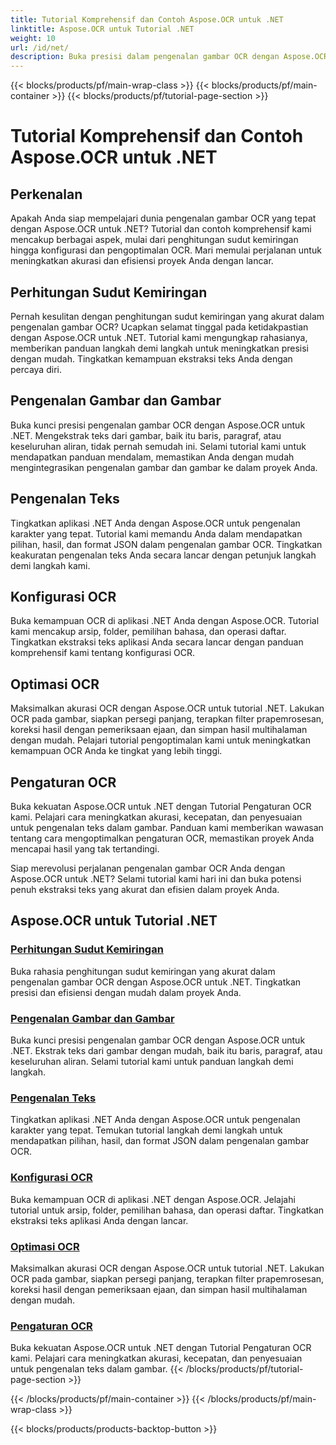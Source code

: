 ```yaml
---
title: Tutorial Komprehensif dan Contoh Aspose.OCR untuk .NET
linktitle: Aspose.OCR untuk Tutorial .NET
weight: 10
url: /id/net/
description: Buka presisi dalam pengenalan gambar OCR dengan Aspose.OCR untuk .NET. Jelajahi tutorial tentang penghitungan sudut kemiringan, pengenalan teks, konfigurasi OCR, dan pengoptimalan.
---
```


{{< blocks/products/pf/main-wrap-class >}}
{{< blocks/products/pf/main-container >}}
{{< blocks/products/pf/tutorial-page-section >}}

# Tutorial Komprehensif dan Contoh Aspose.OCR untuk .NET


## Perkenalan

Apakah Anda siap mempelajari dunia pengenalan gambar OCR yang tepat dengan Aspose.OCR untuk .NET? Tutorial dan contoh komprehensif kami mencakup berbagai aspek, mulai dari penghitungan sudut kemiringan hingga konfigurasi dan pengoptimalan OCR. Mari memulai perjalanan untuk meningkatkan akurasi dan efisiensi proyek Anda dengan lancar.

## Perhitungan Sudut Kemiringan

Pernah kesulitan dengan penghitungan sudut kemiringan yang akurat dalam pengenalan gambar OCR? Ucapkan selamat tinggal pada ketidakpastian dengan Aspose.OCR untuk .NET. Tutorial kami mengungkap rahasianya, memberikan panduan langkah demi langkah untuk meningkatkan presisi dengan mudah. Tingkatkan kemampuan ekstraksi teks Anda dengan percaya diri.

## Pengenalan Gambar dan Gambar

Buka kunci presisi pengenalan gambar OCR dengan Aspose.OCR untuk .NET. Mengekstrak teks dari gambar, baik itu baris, paragraf, atau keseluruhan aliran, tidak pernah semudah ini. Selami tutorial kami untuk mendapatkan panduan mendalam, memastikan Anda dengan mudah mengintegrasikan pengenalan gambar dan gambar ke dalam proyek Anda.

## Pengenalan Teks

Tingkatkan aplikasi .NET Anda dengan Aspose.OCR untuk pengenalan karakter yang tepat. Tutorial kami memandu Anda dalam mendapatkan pilihan, hasil, dan format JSON dalam pengenalan gambar OCR. Tingkatkan keakuratan pengenalan teks Anda secara lancar dengan petunjuk langkah demi langkah kami.

## Konfigurasi OCR

Buka kemampuan OCR di aplikasi .NET Anda dengan Aspose.OCR. Tutorial kami mencakup arsip, folder, pemilihan bahasa, dan operasi daftar. Tingkatkan ekstraksi teks aplikasi Anda secara lancar dengan panduan komprehensif kami tentang konfigurasi OCR.

## Optimasi OCR

Maksimalkan akurasi OCR dengan Aspose.OCR untuk tutorial .NET. Lakukan OCR pada gambar, siapkan persegi panjang, terapkan filter prapemrosesan, koreksi hasil dengan pemeriksaan ejaan, dan simpan hasil multihalaman dengan mudah. Pelajari tutorial pengoptimalan kami untuk meningkatkan kemampuan OCR Anda ke tingkat yang lebih tinggi.

## Pengaturan OCR

Buka kekuatan Aspose.OCR untuk .NET dengan Tutorial Pengaturan OCR kami. Pelajari cara meningkatkan akurasi, kecepatan, dan penyesuaian untuk pengenalan teks dalam gambar. Panduan kami memberikan wawasan tentang cara mengoptimalkan pengaturan OCR, memastikan proyek Anda mencapai hasil yang tak tertandingi.

Siap merevolusi perjalanan pengenalan gambar OCR Anda dengan Aspose.OCR untuk .NET? Selami tutorial kami hari ini dan buka potensi penuh ekstraksi teks yang akurat dan efisien dalam proyek Anda.

## Aspose.OCR untuk Tutorial .NET
### [Perhitungan Sudut Kemiringan](./skew-angle-calculation/)
Buka rahasia penghitungan sudut kemiringan yang akurat dalam pengenalan gambar OCR dengan Aspose.OCR untuk .NET. Tingkatkan presisi dan efisiensi dengan mudah dalam proyek Anda.
### [Pengenalan Gambar dan Gambar](./image-and-drawing-recognition/)
Buka kunci presisi pengenalan gambar OCR dengan Aspose.OCR untuk .NET. Ekstrak teks dari gambar dengan mudah, baik itu baris, paragraf, atau keseluruhan aliran. Selami tutorial kami untuk panduan langkah demi langkah.
### [Pengenalan Teks](./text-recognition/)
Tingkatkan aplikasi .NET Anda dengan Aspose.OCR untuk pengenalan karakter yang tepat. Temukan tutorial langkah demi langkah untuk mendapatkan pilihan, hasil, dan format JSON dalam pengenalan gambar OCR.
### [Konfigurasi OCR](./ocr-configuration/)
Buka kemampuan OCR di aplikasi .NET dengan Aspose.OCR. Jelajahi tutorial untuk arsip, folder, pemilihan bahasa, dan operasi daftar. Tingkatkan ekstraksi teks aplikasi Anda dengan lancar.
### [Optimasi OCR](./ocr-optimization/)
Maksimalkan akurasi OCR dengan Aspose.OCR untuk tutorial .NET. Lakukan OCR pada gambar, siapkan persegi panjang, terapkan filter prapemrosesan, koreksi hasil dengan pemeriksaan ejaan, dan simpan hasil multihalaman dengan mudah.
### [Pengaturan OCR](./ocr-settings/)
Buka kekuatan Aspose.OCR untuk .NET dengan Tutorial Pengaturan OCR kami. Pelajari cara meningkatkan akurasi, kecepatan, dan penyesuaian untuk pengenalan teks dalam gambar.
{{< /blocks/products/pf/tutorial-page-section >}}

{{< /blocks/products/pf/main-container >}}
{{< /blocks/products/pf/main-wrap-class >}}

{{< blocks/products/products-backtop-button >}}
